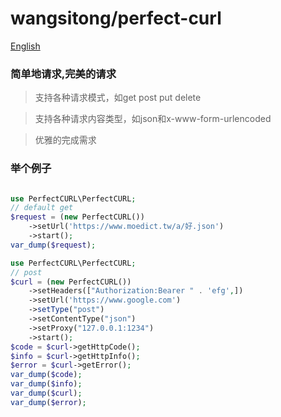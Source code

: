 # wangsitong/perfect-curl
[English](./README.md)
### 简单地请求,完美的请求

>支持各种请求模式，如get post put delete

>支持各种请求内容类型，如json和x-www-form-urlencoded

>优雅的完成需求
### 举个例子
```php 

use PerfectCURL\PerfectCURL;
// default get
$request = (new PerfectCURL())
    ->setUrl('https://www.moedict.tw/a/好.json')
    ->start();
var_dump($request);
```

```php
use PerfectCURL\PerfectCURL;
// post
$curl = (new PerfectCURL())
    ->setHeaders(["Authorization:Bearer " . 'efg',])
    ->setUrl('https://www.google.com')
    ->setType("post")
    ->setContentType("json")
    ->setProxy("127.0.0.1:1234")
    ->start();
$code = $curl->getHttpCode();
$info = $curl->getHttpInfo();
$error = $curl->getError();
var_dump($code);
var_dump($info);
var_dump($curl);
var_dump($error);


